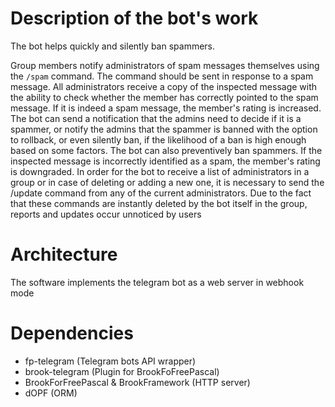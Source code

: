
# Description of the bot's work
The bot helps quickly and silently ban spammers. 
 
Group members notify administrators of spam messages themselves using the `/spam` command. 
The command should be sent in response to a spam message.
All administrators receive a copy of the inspected message with the ability to check whether the member has correctly pointed to the spam message. 
If it is indeed a spam message, the member's rating is increased. 
The bot can send a notification that the admins need to decide if it is a spammer, or notify the admins that the spammer is banned with the option to rollback, or even silently ban, 
if the likelihood of a ban is high enough based on some factors. The bot can also preventively ban spammers.
If the inspected message is incorrectly identified as a spam, the member's rating is downgraded.
In order for the bot to receive a list of administrators in a group or in case of deleting or adding a new one, it is necessary to send the /update command from any of the current administrators.
Due to the fact that these commands are instantly deleted by the bot itself in the group, reports and updates occur unnoticed by users

# Architecture
The software implements the telegram bot as a web server in webhook mode

# Dependencies
- fp-telegram (Telegram bots API wrapper)
- brook-telegram (Plugin for BrookFoFreePascal)
- BrookForFreePascal & BrookFramework (HTTP server)
- dOPF (ORM)
